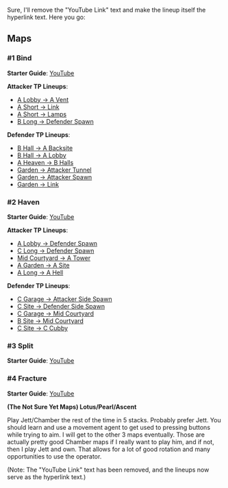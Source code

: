 Sure, I'll remove the "YouTube Link" text and make the lineup itself the hyperlink text. Here you go:

## Maps

### #1 Bind

**Starter Guide**: [YouTube](https://www.youtube.com/watch?v=s7GG6tNRwH0)

**Attacker TP Lineups**:
- [A Lobby -> A Vent](https://youtu.be/7WgOGz79YEc?t=94)
- [A Short -> Link](https://youtu.be/7WgOGz79YEc?t=203)
- [A Short -> Lamps](https://youtu.be/7WgOGz79YEc?t=236)
- [B Long -> Defender Spawn](https://youtu.be/7WgOGz79YEc?t=26)

**Defender TP Lineups**:
- [B Hall -> A Backsite](https://youtu.be/s7GG6tNRwH0?t=13)
- [B Hall -> A Lobby](https://youtu.be/7WgOGz79YEc?t=135)
- [A Heaven -> B Halls](https://youtu.be/s7GG6tNRwH0?t=80)
- [Garden -> Attacker Tunnel](https://youtu.be/s7GG6tNRwH0?t=167)
- [Garden -> Attacker Spawn](https://youtu.be/s7GG6tNRwH0?t=199)
- [Garden -> Link](https://youtu.be/s7GG6tNRwH0?t=236)

### #2 Haven

**Starter Guide**: [YouTube](https://www.youtube.com/watch?v=ei31mj0Z9lQ&t=129s)

**Attacker TP Lineups**:
- [A Lobby -> Defender Spawn](https://youtu.be/ei31mj0Z9lQ?t=19)
- [C Long -> Defender Spawn](https://youtu.be/ei31mj0Z9lQ?t=54)
- [Mid Courtyard -> A Tower](https://www.youtube.com/watch?v=ei31mj0Z9lQ&t=78s)
- [A Garden -> A Site](https://www.youtube.com/watch?v=ei31mj0Z9lQ&t=105s)
- [A Long -> A Hell](https://youtu.be/1QjfstEPZLQ)

**Defender TP Lineups**:
- [C Garage -> Attacker Side Spawn](https://www.youtube.com/watch?v=ei31mj0Z9lQ&t=134s)
- [C Site -> Defender Side Spawn](https://www.youtube.com/watch?v=ei31mj0Z9lQ&t=164s)
- [C Garage -> Mid Courtyard](https://www.youtube.com/watch?v=ei31mj0Z9lQ&t=191s)
- [B Site -> Mid Courtyard](https://www.youtube.com/watch?v=ei31mj0Z9lQ&t=210s)
- [C Site -> C Cubby](https://www.youtube.com/watch?v=ei31mj0Z9lQ&t=224s)

### #3 Split

**Starter Guide**: [YouTube](https://www.youtube.com/watch?v=FpSmRC1SHb4&t=316s&pp=ygUVc3BsaXQgeW9ydSBjaGFhcmRld2Fy)

### #4 Fracture

**Starter Guide**: [YouTube](https://www.youtube.com/watch?v=b4wCw0prCX4)

**(The Not Sure Yet Maps) Lotus/Pearl/Ascent**

Play Jett/Chamber the rest of the time in 5 stacks. Probably prefer Jett. You should learn and use a movement agent to get used to pressing buttons while trying to aim. I will get to the other 3 maps eventually. Those are actually pretty good Chamber maps if I really want to play him, and if not, then I play Jett and own. That allows for a lot of good rotation and many opportunities to use the operator.

(Note: The "YouTube Link" text has been removed, and the lineups now serve as the hyperlink text.)
